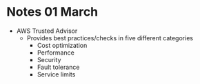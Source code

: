 # Notes 01 March

- AWS Trusted Advisor
  - Provides best practices/checks in five different categories
    - Cost optimization
    - Performance
    - Security
    - Fault tolerance
    - Service limits
